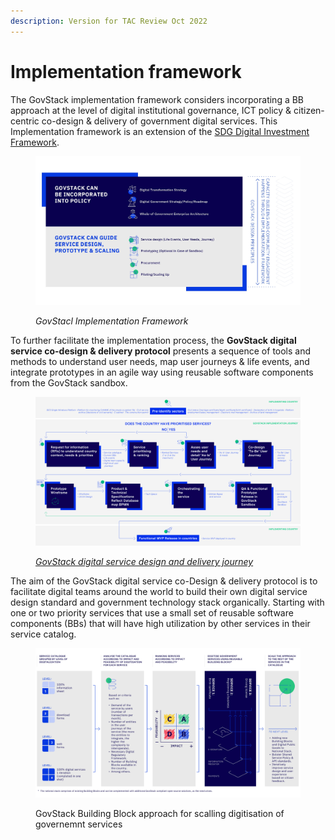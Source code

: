 ```yaml
---
description: Version for TAC Review Oct 2022
---
```


# Implementation framework

The GovStack implementation framework considers incorporating a BB approach at the level of digital institutional governance, ICT policy & citizen-centric co-design & delivery of government digital services. This Implementation framework is an extension of the [SDG Digital Investment Framework](https://www.itu.int/pub/D-STR-DIGITAL.02-2019).&#x20;

<figure><img src="../.gitbook/assets/3. Implementation Framework _page-0001.jpg" alt=""><figcaption><p><em>GovStacl Implementation Framework</em> </p></figcaption></figure>

To further facilitate the implementation process, the **GovStack digital service co-design & delivery protocol** presents a sequence of tools and methods to understand user needs, map user journeys & life events, and integrate prototypes in an agile way using reusable software components from the GovStack sandbox. &#x20;

<figure><img src="../.gitbook/assets/Roadmap_large (1).jpg" alt=""><figcaption><p><em></em><a href="https://miro.com/app/board/uXjVPTpKFdo=/?share_link_id=663463010496"><em>GovStack digital service design and delivery journey</em> </a><em></em></p></figcaption></figure>

The aim of the GovStack digital service co-Design & delivery protocol is to facilitate digital teams around the world to build their own digital service design standard and government technology stack organically. Starting with one or two priority services that use a small set of reusable software components (BBs) that will have high utilization by other services in their service catalog.

<figure><img src="../.gitbook/assets/2. Scaling approach (4).jpg" alt=""><figcaption><p>GovStack Building Block approach for scalling digitisation of governemnt services</p></figcaption></figure>

